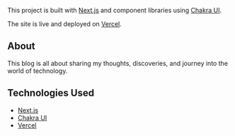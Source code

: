 This project is built with [Next.js](https://nextjs.org/) and component libraries using [Chakra UI](https://chakra-ui.com/).

The site is live and deployed on [Vercel](https://vercel.com/).

## About

This blog is all about sharing my thoughts, discoveries, and journey into the world of technology.

## Technologies Used

- [Next.js](https://nextjs.org/)
- [Chakra UI](https://chakra-ui.com/)
- [Vercel](https://vercel.com/)
